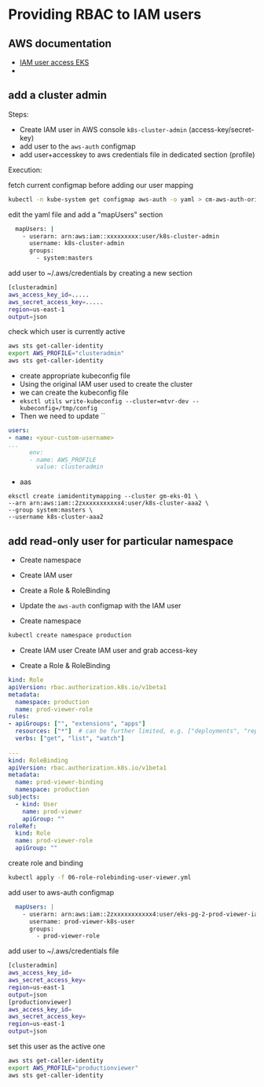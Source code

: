 # Providing RBAC to IAM users

## AWS documentation 
 - [IAM user access EKS](https://docs.aws.amazon.com/eks/latest/userguide/add-user-role.html)
 - 
## add a cluster admin

Steps:

 - Create IAM user in AWS console `k8s-cluster-admin` (access-key/secret-key)
 - add user to the `aws-auth` configmap 
 - add user+accesskey to aws credentials file in dedicated section (profile)

Execution: 

fetch current configmap before adding our user mapping

```bash
kubectl -n kube-system get configmap aws-auth -o yaml > cm-aws-auth-original.yml
```

edit the yaml file and add a "mapUsers" section
```bash
  mapUsers: |
    - userarn: arn:aws:iam::xxxxxxxxx:user/k8s-cluster-admin
      username: k8s-cluster-admin
      groups:
        - system:masters
```

add user to ~/.aws/credentials by creating a new section

```bash
[clusteradmin]
aws_access_key_id=.....
aws_secret_access_key=.....
region=us-east-1
output=json
```

check which user is currently active

```bash
aws sts get-caller-identity
export AWS_PROFILE="clusteradmin"
aws sts get-caller-identity
```

 - create appropriate kubeconfig file
 - Using the original IAM user used to create the cluster 
 - we can create the kubeconfig file
 - `eksctl utils write-kubeconfig --cluster=mtvr-dev --kubeconfig=/tmp/config`
 - Then we need to update 
``
```yaml
users:
- name: <your-custom-username>
...
      env:
      - name: AWS_PROFILE
        value: clusteradmin
``` 

 - aas
```shell
eksctl create iamidentitymapping --cluster gm-eks-01 \
--arn arn:aws:iam::2zxxxxxxxxxxx4:user/k8s-cluster-aaa2 \
--group system:masters \
--username k8s-cluster-aaa2
```

## add read-only user for particular namespace
 - Create namespace
 - Create IAM user
 - Create a Role & RoleBinding
 - Update the `aws-auth` configmap with the IAM user

 - Create namespace
```bash
kubectl create namespace production
```

 - Create IAM user
   Create IAM user and grab access-key

- Create a Role & RoleBinding

```yaml
kind: Role
apiVersion: rbac.authorization.k8s.io/v1beta1
metadata:
  namespace: production
  name: prod-viewer-role
rules:
- apiGroups: ["", "extensions", "apps"]
  resources: ["*"]  # can be further limited, e.g. ["deployments", "replicasets", "pods"]
  verbs: ["get", "list", "watch"]
  
---
kind: RoleBinding
apiVersion: rbac.authorization.k8s.io/v1beta1
metadata:
  name: prod-viewer-binding
  namespace: production
subjects:
  - kind: User
    name: prod-viewer
    apiGroup: ""
roleRef:
  kind: Role
  name: prod-viewer-role
  apiGroup: ""
```


create role and binding

```bash
kubectl apply -f 06-role-rolebinding-user-viewer.yml
```

add user to aws-auth configmap
```yaml
  mapUsers: |
    - userarn: arn:aws:iam::2zxxxxxxxxxxx4:user/eks-pg-2-prod-viewer-iam
      username: prod-viewer-k8s-user
      groups:
        - prod-viewer-role
```

add user to ~/.aws/credentials file

```bash
[clusteradmin]
aws_access_key_id=
aws_secret_access_key=
region=us-east-1
output=json
[productionviewer]
aws_access_key_id=
aws_secret_access_key=
region=us-east-1
output=json
```

set this user as the active one

```bash
aws sts get-caller-identity
export AWS_PROFILE="productionviewer"
aws sts get-caller-identity
```
